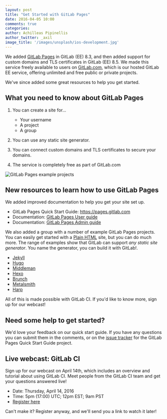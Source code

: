 ```yaml
---
layout: post
title: "Get Started with GitLab Pages"
date: 2016-04-05 10:00
comments: true
categories:
author: Achilleas Pipinellis
author_twitter: _axil
image_title: '/images/unsplash/ios-development.jpg'
---
```


We added [GitLab Pages][docs-pages] in GitLab (EE) 8.3, and then added support
for custom domains and TLS certificates in GitLab (EE) 8.5. We made this service
freely available to users on [GitLab.com](https://gitlab.com), which is our hosted
GitLab EE service, offering unlimited and free public or private projects.

We've since added some great resources to help you get started.

<!-- more -->

## What you need to know about GitLab Pages

1. You can create a site for...

    - Your username
    - A project
    - A group

2. You can use any static site generator.
3. You can connect custom domains and TLS certificates to secure your domains.
4. The service is completely free as part of GitLab.com

![GitLab Pages example projects](/images/blogimages/gitlab-pages-examples.png)

## New resources to learn how to use GitLab Pages

We added improved documentation to help you get your site set up.

- GitLab Pages Quick Start Guide: https://pages.gitlab.com
- Documentation: [GitLab Pages User guide][docs-pages]
- Documentation: [GitLab Pages Admin guide][docs-adminpages]

We also added a group with a number of example GitLab Pages projects.
You can easily get started with a [Plain HTML](https://gitlab.com/pages/plain-html)
site, but you can do much more.
The range of examples show that GitLab can support *any static site generator*.
You name the generator, you can build it with GitLab!.

- [Jekyll](https://gitlab.com/pages/jekyll)
- [Hugo](https://gitlab.com/pages/hugo)
- [Middleman](https://gitlab.com/pages/middleman)
- [Hexo](https://gitlab.com/pages/hexo)
- [Brunch](https://gitlab.com/pages/brunch)
- [Metalsmith](https://gitlab.com/pages/metalsmith)
- [Harp](https://gitlab.com/pages/harp)

All of this is made possible with GitLab CI. If you'd like to know more,
sign up for our webcast!

## Need some help to get started?

We'd love your feedback on our quick start guide.
If you have any questions you can submit them in the comments,
or on the [issue tracker] for the GitLab Pages Quick Start Guide project.

## Live webcast: GitLab CI

Sign up for our webcast on April 14th, which includes an overview and tutorial
about using GitLab CI. Meet people from the GitLab CI team and get your questions
answered live!

- Date: Thursday, April 14, 2016
- Time: 5pm (17:00) UTC; 12pm EST; 9am PST
- [Register here](http://page.gitlab.com/apr-2016-gitlab-intro-ci-webcast.html)

Can't make it? Register anyway, and we'll send you a link to watch it later!

[issue tracker]: https://gitlab.com/pages/pages.gitlab.io/issues
[docs-pages]: http://doc.gitlab.com/ee/pages/README.html
[docs-adminpages]: http://doc.gitlab.com/ee/pages/administration.html
